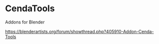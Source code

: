 # CendaTools
Addons for Blender

https://blenderartists.org/forum/showthread.php?405910-Addon-Cenda-Tools
